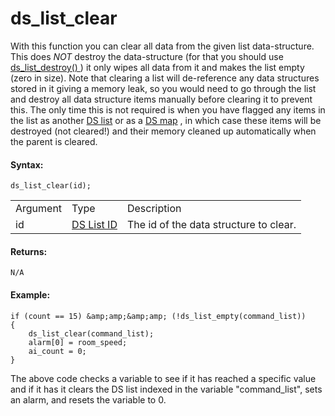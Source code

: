 # ds_list_clear

With this function you can clear all data from the given list
data-structure. This does *NOT* destroy the data-structure (for that you
should use [ ds_list_destroy() ](ds_list_destroy) ) it only wipes
all data from it and makes the list empty (zero in size). Note that
clearing a list will de-reference any data structures stored in it
giving a memory leak, so you would need to go through the list and
destroy all data structure items manually before clearing it to prevent
this. The only time this is not required is when you have flagged any
items in the list as another [DS list](DS_Lists) or as a [DS
map](../DS_Maps/DS_Maps) , in which case these items will be
destroyed (not cleared!) and their memory cleaned up automatically when
the parent is cleared.

#### Syntax:

``` gml
ds_list_clear(id);
```

|          |                                                                                                             |                                        |
|----------|-------------------------------------------------------------------------------------------------------------|----------------------------------------|
| Argument | Type                                                                                                        | Description                            |
| id       |  [DS List ID](../../../../../GameMaker_Language/GML_Reference/Data_Structures/DS_Lists/ds_list_create)  | The id of the data structure to clear. |

#### Returns:

``` gml
N/A
```

#### Example:

``` gml
if (count == 15) &amp;amp;&amp;amp; (!ds_list_empty(command_list))
{
    ds_list_clear(command_list);
    alarm[0] = room_speed;
    ai_count = 0;
}
```

The above code checks a variable to see if it has reached a specific
value and if it has it clears the DS list indexed in the variable
"command_list", sets an alarm, and resets the variable to 0.
